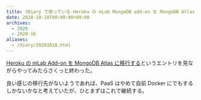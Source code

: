 ```yaml
---
title: tDiary で使っている Heroku の mLab MongoDB add-on を MongoDB Atlas へ移行した
date: 2020-10-18T00:00:00+09:00
archives:
  - 2020
  - 2020-10
aliases:
  - /diary/20201018.html
---
```

[Heroku の mLab Add-on を MongoDB Atlas に移行する](https://mikan.github.io/2020/07/11/migrate-heroku-mlab-to-mongodb-atlas/)というエントリを見ながらやってみたらさくっと終わった。

良い感じの移行先がないようであれば、PaaS はやめて自前 Docker にでもするしかないかなと考えていたが、ひとまずはこれで継続する。
